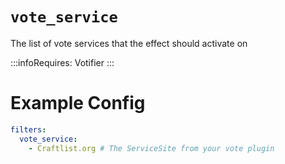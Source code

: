 # `vote_service`

The list of vote services that the effect should activate on


:::infoRequires:
Votifier
:::

# Example Config
```yaml
filters:
  vote_service:
    - Craftlist.org # The ServiceSite from your vote plugin
```
